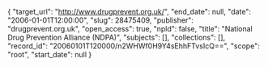 {
  "target_url": "http://www.drugprevent.org.uk/", 
  "end_date": null, 
  "date": "2006-01-01T12:00:00", 
  "slug": 28475409, 
  "publisher": "drugprevent.org.uk", 
  "open_access": true, 
  "npld": false, 
  "title": "National Drug Prevention Alliance (NDPA)", 
  "subjects": [], 
  "collections": [], 
  "record_id": "20060101T120000/n2WHWf0H9Y4sEhhFTvsIcQ==", 
  "scope": "root", 
  "start_date": null
}

